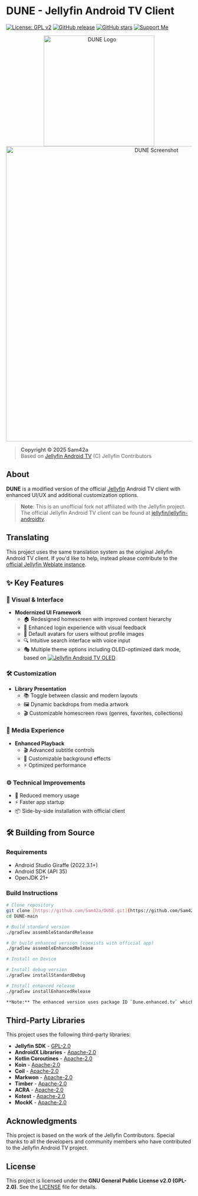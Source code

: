 # DUNE - Jellyfin Android TV Client

[![License: GPL v2](https://img.shields.io/badge/License-GPL_v2-blue.svg)](https://www.gnu.org/licenses/old-licenses/gpl-2.0.en.html)
[![GitHub release](https://img.shields.io/github/v/release/Sam42a/DUNE?include_prereleases&style=flat-square)](https://github.com/Sam42a/DUNE/releases)
[![GitHub stars](https://img.shields.io/github/stars/Sam42a/DUNE?style=social)](https://github.com/Sam42a/DUNE/stargazers)
[![Support Me](https://img.shields.io/badge/Support_Me-Buy_a_Coffee-orange?style=flat-square)](https://coff.ee/sam42)

<p align="center">
  <img src="https://i.imgur.com/qvsQBdr.png" alt="DUNE Logo" width="300">
  <br>
  <img src="https://i.imgur.com/x38f0Tw.png" alt="DUNE Screenshot" width="800">
</p>

> **Copyright © 2025 Sam42a**  
> Based on [Jellyfin Android TV](https://github.com/jellyfin/jellyfin-androidtv) (C) Jellyfin Contributors

## About

**DUNE** is a modified version of the official [Jellyfin](https://jellyfin.org/) Android TV client with enhanced UI/UX and additional customization options.

> **Note**: This is an unofficial fork not affiliated with the Jellyfin project. The official Jellyfin Android TV client can be found at [jellyfin/jellyfin-androidtv](https://github.com/jellyfin/jellyfin-androidtv).

## Translating

This project uses the same translation system as the original Jellyfin Android TV client. If you'd like to help, instead please contribute to the [official Jellyfin Weblate instance](https://translate.jellyfin.org/projects/jellyfin-android/jellyfin-androidtv).

## ✨ Key Features

### 🎨 Visual & Interface
- **Modernized UI Framework**
  - 🏠 Redesigned homescreen with improved content hierarchy
  - 🔑 Enhanced login experience with visual feedback 
  - 🔑 Default avatars for users without profile images
  - 🔍 Intuitive search interface with voice input
  - 🎭 Multiple theme options including OLED-optimized dark mode, based on [![Jellyfin Android TV OLED](https://img.shields.io/badge/Jellyfin%20Android%20TV-OLED-blue?logo=github)](https://github.com/LitCastVlog/jellyfin-androidtv-OLED) 

### 🛠️ Customization
- **Library Presentation**
  - 📚 Toggle between classic and modern layouts
  - 🖼️ Dynamic backdrops from media artwork
  - 🎬 Customizable homescreen rows (genres, favorites, collections)

### 🎥 Media Experience
- **Enhanced Playback**
  - 🎬 Advanced subtitle controls
  - 🎨 Customizable background effects
  - ⚡ Optimized performance

### ⚙️ Technical Improvements
- 🚀 Reduced memory usage
- ⚡ Faster app startup
- 📦 Side-by-side installation with official client


## 🛠️ Building from Source

### Requirements
- Android Studio Giraffe (2022.3.1+)
- Android SDK (API 35)
- OpenJDK 21+

### Build Instructions
```bash
# Clone repository
git clone [https://github.com/Sam42a/DUNE.git](https://github.com/Sam42a/DUNE.git)
cd DUNE-main

# Build standard version
./gradlew assembleStandardRelease

# Or build enhanced version (coexists with official app)
./gradlew assembleEnhancedRelease

# Install on Device

# Install debug version
./gradlew installStandardDebug

# Install enhanced release
./gradlew installEnhancedRelease

**Note:** The enhanced version uses package ID `Dune.enhanced.tv` which allows it to be installed alongside the original Jellyfin app.


```

## Third-Party Libraries

This project uses the following third-party libraries:

- **Jellyfin SDK** - [GPL-2.0](https://github.com/jellyfin/sdk-kotlin)
- **AndroidX Libraries** - [Apache-2.0](https://developer.android.com/jetpack/androidx)
- **Kotlin Coroutines** - [Apache-2.0](https://github.com/Kotlin/kotlinx.coroutines)
- **Koin** - [Apache-2.0](https://insert-koin.io/)
- **Coil** - [Apache-2.0](https://coil-kt.github.io/coil/)
- **Markwon** - [Apache-2.0](https://noties.io/Markwon/)
- **Timber** - [Apache-2.0](https://github.com/JakeWharton/timber)
- **ACRA** - [Apache-2.0](https://github.com/ACRA/acra)
- **Kotest** - [Apache-2.0](https://kotest.io/)
- **MockK** - [Apache-2.0](https://mockk.io/)
## Acknowledgments

This project is based on the work of the Jellyfin Contributors. Special thanks to all the developers and community members who have contributed to the Jellyfin Android TV project.

## License

This project is licensed under the **GNU General Public License v2.0 (GPL-2.0)**. See the [LICENSE](LICENSE) file for details.



